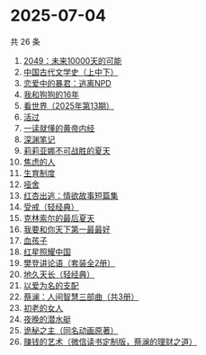 # 2025-07-04

共 26 条

<!-- BEGIN WEREAD -->
<!-- 最后更新时间 2025-07-04 07:25:25 +0800 -->
1. [2049：未来10000天的可能](https://weread.qq.com/web/bookDetail/bdd325d0813aba18dg0142a8)
1. [中国古代文学史（上中下）](https://weread.qq.com/web/bookDetail/81f3252071d82aea81f9163)
1. [恋爱中的暴君：逃离NPD](https://weread.qq.com/web/bookDetail/30032cf0813ab9974g013680)
1. [我和狗狗的16年](https://weread.qq.com/web/bookDetail/5ea321d0813aba182g0175ff)
1. [看世界（2025年第13期）](https://weread.qq.com/web/bookDetail/a5532f50813aba165g019883)
1. [活过](https://weread.qq.com/web/bookDetail/6d832730813ab9f00g015126)
1. [一读就懂的黄帝内经](https://weread.qq.com/web/bookDetail/44f32770813aba129g014930)
1. [深渊笔记](https://weread.qq.com/web/bookDetail/37432710813aba127g01761f)
1. [莉莉亚娜不可战胜的夏天](https://weread.qq.com/web/bookDetail/96632e30813aba15eg019c97)
1. [焦虑的人](https://weread.qq.com/web/bookDetail/5c432bf0726d70995c4f25f)
1. [生育制度](https://weread.qq.com/web/bookDetail/f9132af07165a293f91a6ec)
1. [哑舍](https://weread.qq.com/web/bookDetail/659321d075f86bc6g0167ed)
1. [红杏出逃：情欲故事短篇集](https://weread.qq.com/web/bookDetail/5f9323c0813ab9faeg01613e)
1. [受戒（轻经典）](https://weread.qq.com/web/bookDetail/fc732220813ab9bfdg011d40)
1. [克林索尔的最后夏天](https://weread.qq.com/web/bookDetail/2eb32580813aba09dg01940c)
1. [我要和你天下第一最最好](https://weread.qq.com/web/bookDetail/a0e32c60813aba117g016f6a)
1. [血孩子](https://weread.qq.com/web/bookDetail/38032c60813ab9befg0176de)
1. [红星照耀中国](https://weread.qq.com/web/bookDetail/8ba32ef07183b76a8ba27cd)
1. [樊登讲论语（套装全2册）](https://weread.qq.com/web/bookDetail/d1132290722d921cd11fabb)
1. [地久天长（轻经典）](https://weread.qq.com/web/bookDetail/c3832400813ab9ec0g013d0e)
1. [以爱为名的支配](https://weread.qq.com/web/bookDetail/7be320b0813ab93f4g019416)
1. [蔡澜：人间智慧三部曲（共3册）](https://weread.qq.com/web/bookDetail/742320d0813ab8ff9g01995b)
1. [初老的女人](https://weread.qq.com/web/bookDetail/31832ad0813aba13eg01342b)
1. [夜晚的潜水艇](https://weread.qq.com/web/bookDetail/93e32750813ab7dd0g0169dc)
1. [诡秘之主（同名动画原著）](https://weread.qq.com/web/bookDetail/704322a0713e6ca8704cb24)
1. [赚钱的艺术（微信读书定制版，蔡澜的理财之道）](https://weread.qq.com/web/bookDetail/1fe32b60813ab9052g011c9e)
<!-- END WEREAD -->